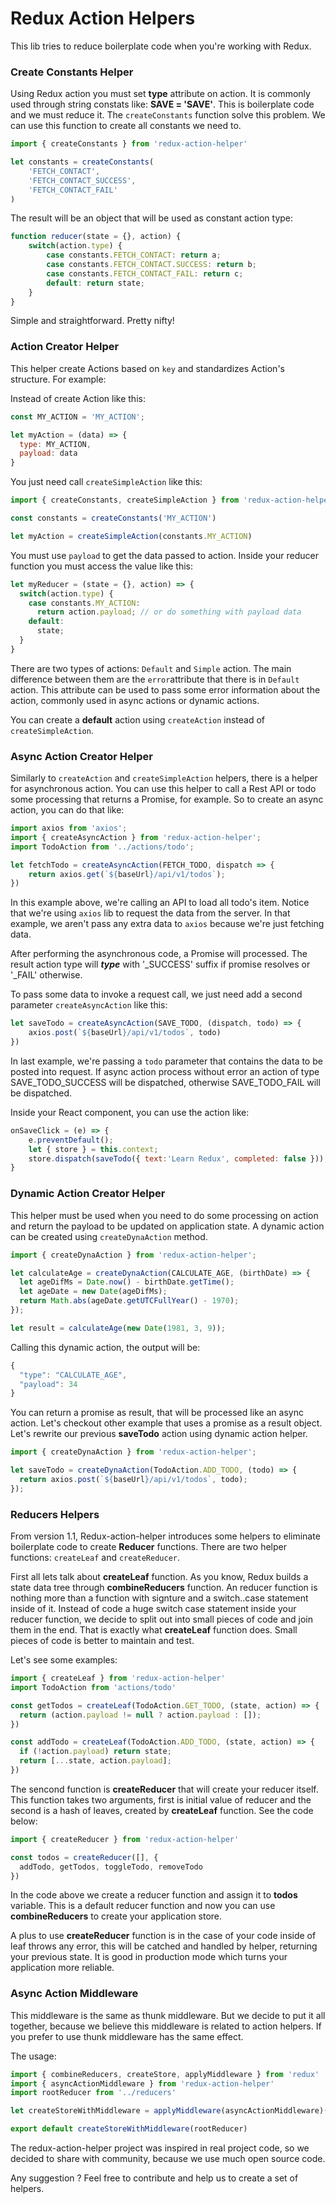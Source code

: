Redux Action Helpers
======================

This lib tries to reduce boilerplate code when you're working with Redux.

### Create Constants Helper

Using Redux action you must set **type** attribute on action. It is commonly used through string constats like: **SAVE = 'SAVE'**. This is boilerplate code and we must reduce it. The ```createConstants``` function solve this problem. We can use this function to create all constants we need to.

```js
import { createConstants } from 'redux-action-helper'

let constants = createConstants(
	'FETCH_CONTACT',
	'FETCH_CONTACT_SUCCESS',
	'FETCH_CONTACT_FAIL'
)
```

The result will be an object that will be used as constant action type:

```js
function reducer(state = {}, action) {
	switch(action.type) {
		case constants.FETCH_CONTACT: return a;
		case constants.FETCH_CONTACT.SUCCESS: return b;
		case constants.FETCH_CONTACT_FAIL: return c;
		default: return state;
	}
}
```

Simple and straightforward. Pretty nifty!

### Action Creator Helper

This helper create Actions based on ```key``` and standardizes Action's structure. For example:

Instead of create Action like this:

```js
const MY_ACTION = 'MY_ACTION';

let myAction = (data) => {
  type: MY_ACTION,
  payload: data
}
```

You just need call ```createSimpleAction``` like this:

```js
import { createConstants, createSimpleAction } from 'redux-action-helper'

const constants = createConstants('MY_ACTION')

let myAction = createSimpleAction(constants.MY_ACTION)
```

You must use ```payload``` to get the data passed to action. Inside your reducer function you must access the value like this:

```js
let myReducer = (state = {}, action) => {
  switch(action.type) {
    case constants.MY_ACTION:
      return action.payload; // or do something with payload data
    default:
      state;
  }
}
```

There are two types of actions: ```Default``` and ```Simple``` action. The main difference between them are the ```error```attribute that there is in ```Default``` action. This attribute can be used to pass some error information about the action, commonly used in async actions or dynamic actions.

You can create a **default** action using ```createAction``` instead of ```createSimpleAction```.

### Async Action Creator Helper

Similarly to ```createAction``` and ```createSimpleAction``` helpers, there is a helper for asynchronous action. You can use this helper to call a Rest API or todo some processing that returns a Promise, for example. So to create an async action, you can do that like:

```js
import axios from 'axios';
import { createAsyncAction } from 'redux-action-helper';
import TodoAction from '../actions/todo';

let fetchTodo = createAsyncAction(FETCH_TODO, dispatch => {
    return axios.get(`${baseUrl}/api/v1/todos`);
})
```

In this example above, we're calling an API to load all todo's item. Notice that we're using ```axios``` lib to request the data from the server. In that example, we aren't pass any extra data to ```axios``` because we're just fetching data.

After performing the asynchronous code, a Promise will processed. The result action type will ***type*** with '\_SUCCESS' suffix if promise resolves or '\_FAIL' otherwise.

To pass some data to invoke a request call, we just need add a second parameter ```createAsyncAction``` like this:

```js
let saveTodo = createAsyncAction(SAVE_TODO, (dispatch, todo) => {
    axios.post(`${baseUrl}/api/v1/todos`, todo)
})
```

In last example, we're passing a ```todo``` parameter that contains the data to be posted into request. If async action process without error an action of type SAVE_TODO_SUCCESS will be dispatched, otherwise SAVE_TODO_FAIL will be dispatched.

Inside your React component, you can use the action like:

```js
onSaveClick = (e) => {
    e.preventDefault();
    let { store } = this.context;
    store.dispatch(saveTodo({ text:'Learn Redux', completed: false }));
}
```

### Dynamic Action Creator Helper

This helper must be used when you need to do some processing on action and return the payload to be updated on application state. A dynamic action can be created using ```createDynaAction``` method.

```js
import { createDynaAction } from 'redux-action-helper';

let calculateAge = createDynaAction(CALCULATE_AGE, (birthDate) => {
  let ageDifMs = Date.now() - birthDate.getTime();
  let ageDate = new Date(ageDifMs);
  return Math.abs(ageDate.getUTCFullYear() - 1970);
});

let result = calculateAge(new Date(1981, 3, 9));
```

Calling this dynamic action, the output will be:

```js
{
  "type": "CALCULATE_AGE",
  "payload": 34
}
```

You can return a promise as result, that will be processed like an async action. Let's checkout other example that uses a promise as a result object. Let's rewrite our previous **saveTodo** action using dynamic action helper.

```js
import { createDynaAction } from 'redux-action-helper';

let saveTodo = createDynaAction(TodoAction.ADD_TODO, (todo) => {
  return axios.post(`${baseUrl}/api/v1/todos`, todo);
});
```

### Reducers Helpers

From version 1.1, Redux-action-helper introduces some helpers to eliminate boilerplate code to create **Reducer** functions. There are two helper functions: ```createLeaf``` and ```createReducer```.

First all lets talk about **createLeaf** function. As you know, Redux builds a state data tree through **combineReducers** function. An reducer function is nothing more than a function with signture and a switch..case statement inside of it. Instead of code a huge switch case statement inside your reducer function, we decide to split out into small pieces of code and join them in the end. That is exactly what **createLeaf** function does. Small pieces of code is better to maintain and test.

Let's see some examples:

```js
import { createLeaf } from 'redux-action-helper'
import TodoAction from 'actions/todo'

const getTodos = createLeaf(TodoAction.GET_TODO, (state, action) => {
  return (action.payload != null ? action.payload : []);
})

const addTodo = createLeaf(TodoAction.ADD_TODO, (state, action) => {
  if (!action.payload) return state;
  return [...state, action.payload];
})

```

The sencond function is **createReducer** that will create your reducer itself. This function takes two arguments, first is initial value of reducer and the second is a hash of leaves, created by **createLeaf** function. See the code below:

```js
import { createReducer } from 'redux-action-helper'

const todos = createReducer([], { 
  addTodo, getTodos, toggleTodo, removeTodo 
})
```

In the code above we create a reducer function and assign it to **todos** variable. This is a default reducer function and now you can use **combineReducers** to create your application store.

A plus to use **createReducer** function is in the case of your code inside of leaf throws any error, this will be catched and handled by helper, returning your previous state. It is good in production mode which turns your application more reliable.

### Async Action Middleware

This middleware is the same as thunk middleware. But we decide to put it all together, because we believe this middleware is related to action helpers. If you prefer to use thunk middleware has the same effect.

The usage:

```js
import { combineReducers, createStore, applyMiddleware } from 'redux'
import { asyncActionMiddleware } from 'redux-action-helper'
import rootReducer from '../reducers'

let createStoreWithMiddleware = applyMiddleware(asyncActionMiddleware)(createStore);

export default createStoreWithMiddleware(rootReducer)
```

The redux-action-helper project was inspired in real project code, so we decided to share with community, because we use much open source code.

Any suggestion ? Feel free to contribute and help us to create a set of helpers.
